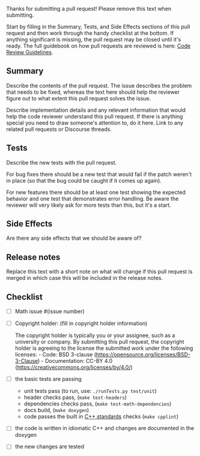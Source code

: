 Thanks for submitting a pull request! Please remove this text when submitting.

Start by filling in the Summary, Tests, and Side Effects sections of this pull request and then work through the handy checklist at the bottom. If anything significant is missing, the pull request may be closed until it's ready. The full guidebook on how pull requests are reviewed is here: [Code Review Guidelines](https://github.com/stan-dev/stan/wiki/Developer-process-overview#code-review-guidelines).

## Summary

Describe the contents of the pull request. The issue describes the problem that needs to be fixed, whereas the text here should help the reviewer figure out to what extent this pull request solves the issue.

Describe implementation details and any relevant information that would help the code reviewer understand this pull request. If there is anything special you need to draw someone's attention to, do it here. Link to any related pull requests or Discourse threads.

## Tests

Describe the new tests with the pull request.

For bug fixes there should be a new test that would fail if the patch weren't in place (so that the bug could be caught if it comes up again).

For new features there should be at least one test showing the expected behavior and one test that demonstrates error handling. Be aware the reviewer will very likely ask for more tests than this, but it's a start.

## Side Effects

Are there any side effects that we should be aware of?

## Release notes

Replace this text with a short note on what will change if this pull request is merged in which case this will be included in the release notes.

## Checklist

- [ ] Math issue #(issue number)

- [ ] Copyright holder: (fill in copyright holder information)

    The copyright holder is typically you or your assignee, such as a university or company. By submitting this pull request, the copyright holder is agreeing to the license the submitted work under the following licenses:
      - Code: BSD 3-clause (https://opensource.org/licenses/BSD-3-Clause)
      - Documentation: CC-BY 4.0 (https://creativecommons.org/licenses/by/4.0/)

- [ ] the basic tests are passing

    - unit tests pass (to run, use: `./runTests.py test/unit`)
    - header checks pass, (`make test-headers`)
    - dependencies checks pass, (`make test-math-dependencies`)
    - docs build, (`make doxygen`)
    - code passes the built in [C++ standards](https://github.com/stan-dev/stan/wiki/Coding-Style-and-Idioms) checks (`make cpplint`)

- [ ] the code is written in idiomatic C++ and changes are documented in the doxygen

- [ ] the new changes are tested
